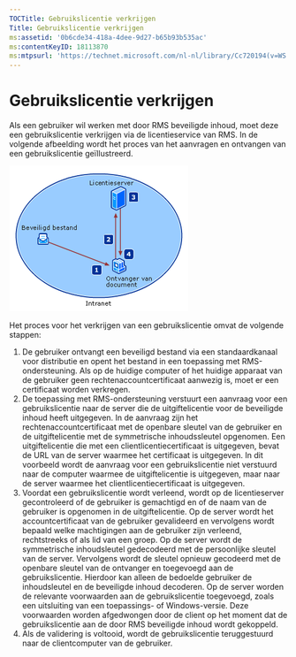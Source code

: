 ```yaml
---
TOCTitle: Gebruikslicentie verkrijgen
Title: Gebruikslicentie verkrijgen
ms:assetid: '0b6cde34-418a-4dee-9d27-b65b93b535ac'
ms:contentKeyID: 18113870
ms:mtpsurl: 'https://technet.microsoft.com/nl-nl/library/Cc720194(v=WS.10)'
---
```


Gebruikslicentie verkrijgen
===========================

Als een gebruiker wil werken met door RMS beveiligde inhoud, moet deze een gebruikslicentie verkrijgen via de licentieservice van RMS. In de volgende afbeelding wordt het proces van het aanvragen en ontvangen van een gebruikslicentie geïllustreerd.

![alt text](images/Cc720194.37b8d28c-9749-4e81-bc6a-22692fefb8b6(WS.10).gif "Proces van het verkrijgen van een gebruikslicentie")

Het proces voor het verkrijgen van een gebruikslicentie omvat de volgende stappen:

1.  De gebruiker ontvangt een beveiligd bestand via een standaardkanaal voor distributie en opent het bestand in een toepassing met RMS-ondersteuning. Als op de huidige computer of het huidige apparaat van de gebruiker geen rechtenaccountcertificaat aanwezig is, moet er een certificaat worden verkregen.
2.  De toepassing met RMS-ondersteuning verstuurt een aanvraag voor een gebruikslicentie naar de server die de uitgiftelicentie voor de beveiligde inhoud heeft uitgegeven. In de aanvraag zijn het rechtenaccountcertificaat met de openbare sleutel van de gebruiker en de uitgiftelicentie met de symmetrische inhoudssleutel opgenomen.
    Een uitgiftelicentie die met een clientlicentiecertificaat is uitgegeven, bevat de URL van de server waarmee het certificaat is uitgegeven. In dit voorbeeld wordt de aanvraag voor een gebruikslicentie niet verstuurd naar de computer waarmee de uitgiftelicentie is uitgegeven, maar naar de server waarmee het clientlicentiecertificaat is uitgegeven.
3.  Voordat een gebruikslicentie wordt verleend, wordt op de licentieserver gecontroleerd of de gebruiker is gemachtigd en of de naam van de gebruiker is opgenomen in de uitgiftelicentie. Op de server wordt het accountcertificaat van de gebruiker gevalideerd en vervolgens wordt bepaald welke machtigingen aan de gebruiker zijn verleend, rechtstreeks of als lid van een groep.
    Op de server wordt de symmetrische inhoudsleutel gedecodeerd met de persoonlijke sleutel van de server. Vervolgens wordt de sleutel opnieuw gecodeerd met de openbare sleutel van de ontvanger en toegevoegd aan de gebruikslicentie. Hierdoor kan alleen de bedoelde gebruiker de inhoudsleutel en de beveiligde inhoud decoderen.
    Op de server worden de relevante voorwaarden aan de gebruikslicentie toegevoegd, zoals een uitsluiting van een toepassings- of Windows-versie. Deze voorwaarden worden afgedwongen door de client op het moment dat de gebruikslicentie aan de door RMS beveiligde inhoud wordt gekoppeld.
4.  Als de validering is voltooid, wordt de gebruikslicentie teruggestuurd naar de clientcomputer van de gebruiker.
